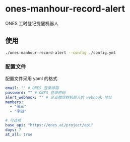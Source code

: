 # ones-manhour-record-alert

ONES 工时登记提醒机器人

## 使用

```bash
./ones-manhour-record-alert --config ./config.yml
```

### 配置文件

配置文件采用 yaml 的格式

```yaml
email: "" # ONES 登录邮箱
password: "" # ONES 登录密码
alert_webhook: "" # 企业微信群机器人的 webhook 地址
members:
  - "张三"
  - "李四"

# 可选项
base_api: "https://ones.ai/project/api"
days: 7
at_all: true
```
